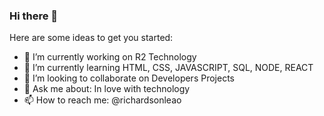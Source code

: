 ### Hi there 👋

Here are some ideas to get you started:

- 🔭 I’m currently working on R2 Technology
- 🌱 I’m currently learning HTML, CSS, JAVASCRIPT, SQL, NODE, REACT
- 👯 I’m looking to collaborate on Developers Projects
- 💬 Ask me about: In love with technology
- 📫 How to reach me: @richardsonleao
